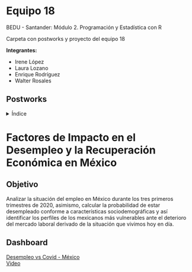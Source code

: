 # Equipo 18

BEDU - Santander: Módulo 2. Programación y Estadística con R

Carpeta con postworks y proyecto del equipo 18

**Integrantes:**
- Irene López
- Laura Lozano
- Enrique Rodríguez
- Walter Rosales


## Postworks
<details><summary>Índice</summary>
  
|Postwork|Recursos|
|-|-|
|Postwork 1|[Archivo](Postworks/Sesion01/Postworks/Sesion1_Postwork.R)|
|Postwork 2|[Archivo](Postworks/Sesion02/Postworks/Sesion2_Postwork.R)|
|Postwork 3|[Archivo](Postworks/Sesion03/Postworks/Sesion3_Postwork.R)|
|Postwork 4|[Archivo](Postworks/Sesion04/Postworks/Sesion4_Postwork.R)|
|Postwork 5|[Archivo](Postworks/Sesion05/Postworks/Sesion5_Postwork.R)|
|Postwork 6|[Archivo](Postworks/Sesion06/Postworks/Sesion6_Postwork.R)|
|Postwork 7|[Archivo](Postworks/Sesion07/Postworks/Sesion7_Postwork.R)|
|Postwork 8|[Archivo](Postworks/Sesion08/Postworks/app.R)|

</details>

# Factores de Impacto en el Desempleo y la Recuperación Económica en México

## Objetivo
Analizar la situación del empleo en México durante los tres primeros trimestres de 2020, asimismo, calcular la probabilidad de estar desempleado conforme a características sociodemográficas y así identificar los perfiles de los mexicanos más vulnerables ante el deterioro del mercado laboral derivado de la situación que vivimos hoy en día.

## Dashboard

[Desempleo vs Covid - México](https://siaec.shinyapps.io/Desempleo/)\
[Video](https://youtu.be/b2REk8xvMRE)
